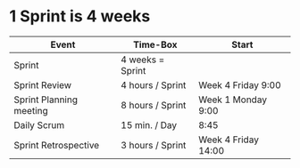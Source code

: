 # 1 Sprint is 4 weeks

 | Event | Time-Box | Start |
 ----|----|----
 |  Sprint   |  4 weeks = Sprint  | |
 | Sprint Review  | 4 hours / Sprint|  Week 4 Friday 9:00 <!--- Change here ---> |
 | Sprint Planning meeting  | 8 hours / Sprint| Week 1 Monday 9:00 <!--- Change here ---> |
 | Daily Scrum  | 15 min. / Day | 8:45 <!--- Change here ---> |
 | Sprint Retrospective  | 3 hours / Sprint| Week 4 Friday 14:00 <!--- Change here ---> |
